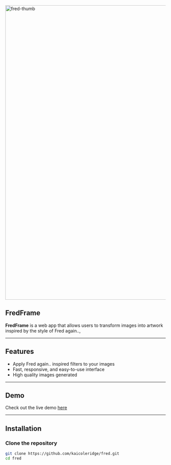<img width="1640" height="924" alt="fred-thumb" src="https://github.com/user-attachments/assets/9a68f88d-5423-49c1-8a4a-1a8d439e908c" />

## FredFrame

**FredFrame** is a web app that allows users to transform images into artwork inspired by the style of Fred again..,

---

## Features

- Apply Fred again.. inspired filters to your images    
- Fast, responsive, and easy-to-use interface
- High quality images generated

---

## Demo

Check out the live demo [here](https://fredframeagain.vercel.app)  

---

## Installation

### Clone the repository
```bash
git clone https://github.com/kaicoleridge/fred.git
cd fred
